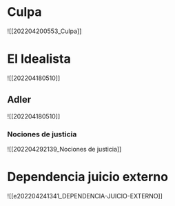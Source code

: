 # Culpa
![[202204200553_Culpa]]
# El Idealista
![[202204180510]]
## Adler
![[202204180510]]
### Nociones de justicia
![[202204292139_Nociones de justicia]]

# Dependencia juicio externo
![[e202204241341_DEPENDENCIA-JUICIO-EXTERNO]]

